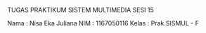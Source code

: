 TUGAS PRAKTIKUM SISTEM MULTIMEDIA SESI 15

Nama : Nisa Eka Juliana NIM : 1167050116 Kelas : Prak.SISMUL - F